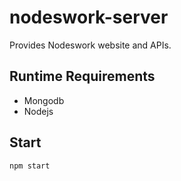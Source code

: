 # nodeswork-server

Provides Nodeswork website and APIs.


## Runtime Requirements

* Mongodb
* Nodejs

## Start

```
npm start
```
